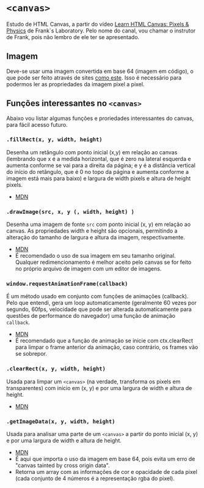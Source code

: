# ```<canvas>```
Estudo de HTML Canvas, a partir do vídeo <a href="https://youtu.be/vAJEHf92tV0" target="_blank">Learn HTML Canvas: Pixels & Physics</a> de Frank´s Laboratory. Pelo nome do canal, vou chamar o instrutor de Frank, pois não lembro de ele ter se apresentado.

## Imagem
Deve-se usar uma imagem convertida em base 64 (imagem em código), o que pode ser feito através de sites <a href="https://www.base64-image.de/encode" target="_blank">como este</a>. Isso é necessário para podermos ler as propriedades da imagem pixel a pixel.

## Funções interessantes no ```<canvas>```
Abaixo vou listar algumas funções e proriedades interessantes do canvas, para fácil acesso futuro.

### ```.fillRect(x, y, width, height)```
Desenha um retângulo com ponto inicial (x,y) em relação ao canvas (lembrando que x é a medida horizontal, que é zero na lateral esquerda e aumenta conforme se vai para a direita da página; e y é a distância vertical do início do retângulo, que é 0 no topo da página e aumenta conforme a imagem está mais para baixo) e largura de width pixels e altura de height pixels.
- <a href="https://developer.mozilla.org/pt-BR/docs/Web/API/CanvasRenderingContext2D/fillRect" target="_blank">MDN</a>

### ```.drawImage(src, x, y (, width, height) )```
Desenha uma imagem de fonte ```src``` com ponto inicial (x, y) em relação ao canvas. As propriedades width e height são opcionais, permitindo a alteração do tamanho de largura e altura da imagem, respectivamente.
- <a href="https://developer.mozilla.org/en-US/docs/Web/API/CanvasRenderingContext2D/drawImage" target="_blank">MDN</a>
- É recomendado o uso de sua imagem em seu tamanho original. Qualquer redimencionamento é melhor aceito pelo canvas se for feito no próprio arquivo de imagem com um editor de imagens.

### ```window.requestAnimationFrame(callback)```
É um método usado em conjunto com funções de animações (callback). Pelo que entendi, gera um loop automaticamente (geralmente 60 vezes por segundo, 60fps, velocidade que pode ser alterada automaticamente para questões de performance do navegador) uma função de animação ```callback```.
- <a href="https://developer.mozilla.org/pt-BR/docs/Web/API/Window/requestAnimationFrame" target="_blank">MDN</a>
- É recomendado que a função de animação se inicie com ctx.clearRect para limpar o frame anterior da animação, caso contrário, os frames vão se sobrepor.

### ```.clearRect(x, y, width, height)```
Usada para limpar um ```<canvas>``` (na verdade, transforma os pixels em transparentes) com início em (x, y) e por uma largura de width e altura de height.
- <a href="https://developer.mozilla.org/en-US/docs/Web/API/CanvasRenderingContext2D/clearRect" target="_blank">MDN</a>

### ```.getImageData(x, y, width, height)```
Usada para analisar uma parte de um ```<canvas>``` a partir do ponto inicial (x, y) e por uma largura de width e altura de height.
- <a href="https://developer.mozilla.org/en-US/docs/Web/API/CanvasRenderingContext2D/getImageData" target="_blank">MDN</a>
- É aqui que importa o uso da imagem em base 64, pois evita um erro de "canvas tainted by cross origin data".
- Retorna um array com as informações de cor e opacidade de cada pixel (cada conjunto de 4 números é a representação rgba do pixel).